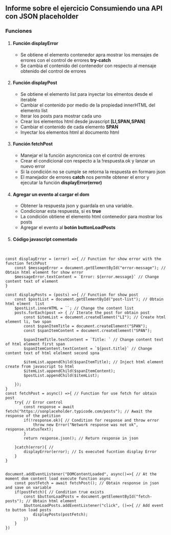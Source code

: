 ## Informe sobre el ejercicio Consumiendo una API con JSON placeholder

### Funciones
1. #### Función displayError
    - Se obtiene el elemento contenedor apra mostrar los mensajes de errores con el control de errores __try-catch__
    - Se cambia el contenido del contenedor con respecto al mensaje obtenido del control de errores

2. #### Función displayPost
    - Se obtiene el elemento list para inyectar los elmentos desde 
    el iterable 
    - Cambiar el contenido por medio de la propiedad innerHTML del elemento list
    - Iterar los posts para mostrar cada uno 
    - Crear los elementos html desde javascript __[LI,SPAN,SPAN]__
    - Cambiar el contenido de cada elemento __SPAN__
    - Inyectar los elementos html al documento html

3. #### Función fetchPost
    - Manejar el la función asyncronica con el control de errores
    - Crear el condicional con respecto a la !respuesta.ok y lanzar un nuevo error
    - Si la condición no se cumple se retorna la respuesta en formaro json
    - El manejador de errores __catch__ nos permite obtener el error y ejecutar la función __displayError(error)__

4. #### Agregar un evento al cargar el dom
    - Obtener la respuesta json y guardala en una variable.
    - Condicionar esta respuesta, si es __true__
    - La condición obtiene el elemento html contenedor para mostrar
    los posts 
    - Agregar el evento al __botón buttonLoadPosts__

5. #### Código javascript comentado

```


const displayError = (error) =>{ // Function for show error with the function fetchPost
    const $messageError = document.getElementById("error-message"); // Obtain html element for show error
    $messageError.textContent = `Error: ${error.message}` // Change content text of element 
}

const displayPosts = (posts) =>{ // Function for show post
    const $postList = document.getElementById("post-list"); // Obtain html elment  list
    $postList.innerHTML = ``; // Change the content list
    posts.forEach(post => { // Iterate the post for obtain post
        const $itemList = document.createElement("LI"); // Create html element li, two span
        const $spanItemTitle = document.createElement("SPAN");
        const $spanItemContent = document.createElement("SPAN");

        $spanItemTitle.textContent = `Title: ` // Change content text of html element first span
        $spanItemContent.textContent = `${post.title}` // Change content text of html elelment second spna

        $itemList.appendChild($spanItemTitle); // Inject html element create from javascript to html
        $itemList.appendChild($spanItemContent);
        $postList.appendChild($itemList);
        
    });
}
const fetchPost = async() =>{ // Function for use fetch for obtain post
    try{ // Error control
        const response = await fetch("https://sonplaceholder.typicode.com/posts"); // Await the response of the petition
        if(!response.ok){ // Condition for response and throw error
            throw new Error("Network response was not ok", response.statusText);
        }
        return response.json(); // Return response in json

    }catch(error){ // 
        displayError(error); // Is executed fucntion display Error
    }
}


document.addEventListener("DOMContentLoaded", async()=>{ // At the moment dom content load execute function async
    const postFetch = await fetchPost(); // Obtain response in json and save on variable
    if(postFetch){ // Condition true exists
        const $buttonLoadPosts = document.getElementById("fetch-posts"); // Obtain html element 
        $buttonLoadPosts.addEventListener("click", ()=>{ // Add event to button load posts
            displayPosts(postFetch);
        })
    }
})
